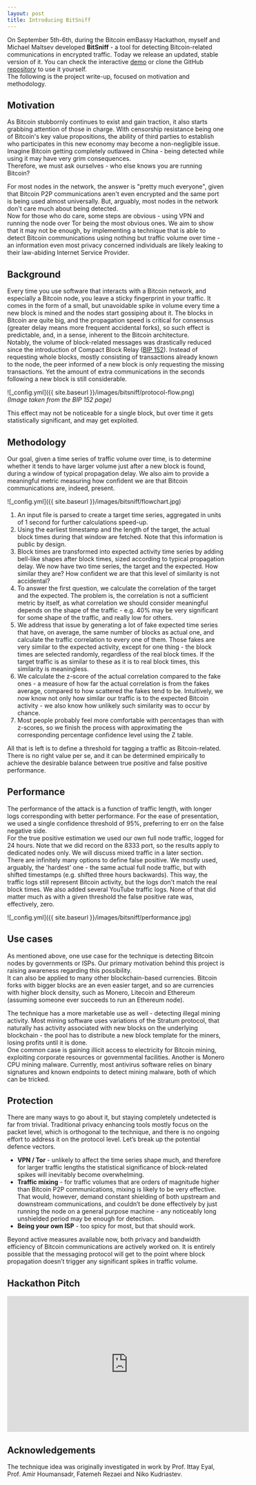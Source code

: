 ```yaml
---
layout: post
title: Introducing BitSniff
---
```


On September 5th-6th, during the Bitcoin emBassy Hackathon, myself and Michael Maltsev developed **BitSniff** - a tool for detecting Bitcoin-related communications in encrypted traffic. Today we release an updated, stable version of it. You can check the interactive [demo](https://m417z.com/bitsniff/) or clone the GitHub [repository](https://github.com/m417z/bitsniff) to use it yourself.  
The following is the project write-up, focused on motivation and methodology.

## Motivation
As Bitcoin stubbornly continues to exist and gain traction, it also starts grabbing attention of those in charge. With censorship resistance being one of Bitcoin's key value propositions, the ability of third parties to establish who participates in this new economy may become a non-negligible issue. Imagine Bitcoin getting completely outlawed in China - being detected while using it may have very grim consequences.  
Therefore, we must ask ourselves - who else knows you are running Bitcoin?

For most nodes in the network, the answer is "pretty much everyone", given that Bitcoin P2P communications aren't even encrypted and the same port is being used almost universally. But, arguably, most nodes in the network don't care much about being detected.  
Now for those who do care, some steps are obvious - using VPN and running the node over Tor being the most obvious ones. We aim to show that it may not be enough, by implementing a technique that is able to detect Bitcoin communications using nothing but traffic volume over time - an information even most privacy concerned individuals are likely leaking to their law-abiding Internet Service Provider.

## Background
Every time you use software that interacts with a Bitcoin network, and especially a Bitcoin node, you leave a sticky fingerprint in your traffic. It comes in the form of a small, but unavoidable spike in volume every time a new block is mined and the nodes start gossiping about it. The blocks in Bitcoin are quite big, and the propagation speed is critical for consensus (greater delay means more frequent accidental forks), so such effect is predictable, and, in a sense, inherent to the Bitcoin architecture.  
Notably, the volume of block-related messages was drastically reduced since the introduction of Compact Block Relay ([BIP 152](https://github.com/bitcoin/bips/blob/master/bip-0152.mediawiki)). Instead of requesting whole blocks, mostly consisting of transactions already known to the node, the peer informed of a new block is only requesting the missing transactions. Yet the amount of extra communications in the seconds following a new block is still considerable.  

![_config.yml]({{ site.baseurl }}/images/bitsniff/protocol-flow.png)  
_(Image taken from the BIP 152 page)_

This effect may not be noticeable for a single block, but over time it gets statistically significant, and may get exploited.

## Methodology
Our goal, given a time series of traffic volume over time, is to determine whether it tends to have larger volume just after a new block is found, during a window of typical propagation delay. We also aim to provide a meaningful metric measuring how confident we are that Bitcoin communications are, indeed, present.

![_config.yml]({{ site.baseurl }}/images/bitsniff/flowchart.jpg)

1. An input file is parsed to create a target time series, aggregated in units of 1 second for further calculations speed-up.
2. Using the earliest timestamp and the length of the target, the actual block times during that window are fetched. Note that this information is public by design.
3. Block times are transformed into expected activity time series by adding bell-like shapes after block times, sized according to typical propagation delay. We now have two time series, the target and the expected. How similar they are? How confident we are that this level of similarity is not accidental?
4. To answer the first question, we calculate the correlation of the target and the expected. The problem is, the correlation is not a sufficient metric by itself, as what correlation we should consider meaningful depends on the shape of the traffic - e.g. 40% may be very significant for some shape of the traffic, and really low for others.
5. We address that issue by generating a lot of fake expected time series that have, on average, the same number of blocks as actual one, and calculate the traffic correlation to every one of them. Those fakes are very similar to the expected activity, except for one thing - the block times are selected randomly, regardless of the real block times. If the target traffic is as similar to these as it is to real block times, this similarity is meaningless.
6. We calculate the z-score of the actual correlation compared to the fake ones - a measure of how far the actual correlation is from the fakes average, compared to how scattered the fakes tend to be. Intuitively, we now know not only how similar our traffic is to the expected Bitcoin activity - we also know how unlikely such similarity was to occur by chance.
7. Most people probably feel more comfortable with percentages than with z-scores, so we finish the process with approximating the corresponding percentage confidence level using the Z table.

All that is left is to define a threshold for tagging a traffic as Bitcoin-related. There is no right value per se, and it can be determined empirically to achieve the desirable balance between true positive and false positive performance.

## Performance
The performance of the attack is a function of traffic length, with longer logs corresponding with better performance. For the ease of presentation, we used a single confidence threshold of 95%, preferring to err on the false negative side.  
For the true positive estimation we used our own full node traffic, logged for 24 hours. Note that we did record on the 8333 port, so the results apply to dedicated nodes only. We will discuss mixed traffic in a later section.  
There are infinitely many options to define false positive. We mostly used, arguably, the 'hardest' one - the same actual full node traffic, but with shifted timestamps (e.g. shifted three hours backwards). This way, the traffic logs still represent Bitcoin activity, but the logs don't match the real block times. We also added several YouTube traffic logs. None of that did matter much as with a given threshold the false positive rate was, effectively, zero.

![_config.yml]({{ site.baseurl }}/images/bitsniff/performance.jpg)

## Use cases
As mentioned above, one use case for the technique is detecting Bitcoin nodes by governments or ISPs. Our primary motivation behind this project is raising awareness regarding this possibility.  
It can also be applied to many other blockchain-based currencies. Bitcoin forks with bigger blocks are an even easier target, and so are currencies with higher block density, such as Monero, Litecoin and Ethereum (assuming someone ever succeeds to run an Ethereum node).

The technique has a more marketable use as well - detecting illegal mining activity. Most mining software uses variations of the Stratum protocol, that naturally has activity associated with new blocks on the underlying blockchain - the pool has to distribute a new block template for the miners, losing profits until it is done.  
One common case is gaining illicit access to electricity for Bitcoin mining, exploiting corporate resources or governmental facilities. Another is Monero CPU mining malware. Currently, most antivirus software relies on binary signatures and known endpoints to detect mining malware, both of which can be tricked.

## Protection
There are many ways to go about it, but staying completely undetected is far from trivial. Traditional privacy enhancing tools mostly focus on the packet level, which is orthogonal to the technique, and there is no ongoing effort to address it on the protocol level. Let’s break up the potential defence vectors.
 
* **VPN / Tor** - unlikely to affect the time series shape much, and therefore for larger traffic lengths the statistical significance of block-related spikes will inevitably become overwhelming.
* **Traffic mixing** - for traffic volumes that are orders of magnitude higher than Bitcoin P2P communications, mixing is likely to be very effective. That would, however, demand constant shielding of both upstream and downstream communications, and couldn’t be done effectively by just running the node on a general purpose machine - any noticeably long unshielded period may be enough for detection.
* **Being your own ISP** - too spicy for most, but that should work.

Beyond active measures available now, both privacy and bandwidth efficiency of Bitcoin communications are actively worked on. It is entirely possible that the messaging protocol will get to the point where block propagation doesn’t trigger any significant spikes in traffic volume.

## Hackathon Pitch
<iframe width="560" height="315" src="https://www.youtube.com/embed/9S8xsDq3PTU" frameborder="0" allow="accelerometer; autoplay; encrypted-media; gyroscope; picture-in-picture" allowfullscreen></iframe>

## Acknowledgements  
The technique idea was originally investigated in work by Prof. Ittay Eyal, Prof. Amir Houmansadr, Fatemeh Rezaei and Niko Kudriastev.
